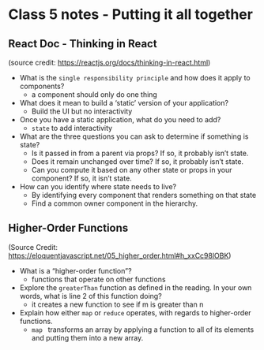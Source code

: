 # Class 5 notes - Putting it all together

## React Doc - Thinking in React

(source credit: https://reactjs.org/docs/thinking-in-react.html)

- What is the `single responsibility principle` and how does it apply to components?
  - a component should only do one thing
- What does it mean to build a ‘static’ version of your application?
  - Build the UI but no interactivity
- Once you have a static application, what do you need to add?
  - `state`  to add interactivity 
- What are the three questions you can ask to determine if something is state?
  - Is it passed in from a parent via props? If so, it probably isn’t state.
  - Does it remain unchanged over time? If so, it probably isn’t state.
  - Can you compute it based on any other state or props in your component? If so, it isn’t state.
- How can you identify where state needs to live?
  - By identifying every component that renders something on that state
  - Find a common owner component in the hierarchy. 

## Higher-Order Functions

(Source Credit: https://eloquentjavascript.net/05_higher_order.html#h_xxCc98lOBK)

- What is a “higher-order function”?
  - functions that operate on other functions
- Explore the `greaterThan` function as defined in the reading. In your own words, what is line 2 of this function doing?
  - it creates a new function to see if m is greater than n
- Explain how either `map` or `reduce` operates, with regards to higher-order functions.
  - `map ` transforms an array by applying a function to all of its elements and putting them into a new array.